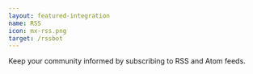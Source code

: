 ```yaml
---
layout: featured-integration
name: RSS
icon: mx-rss.png
target: /rssbot
---
```


Keep your community informed by subscribing to RSS and Atom feeds.
